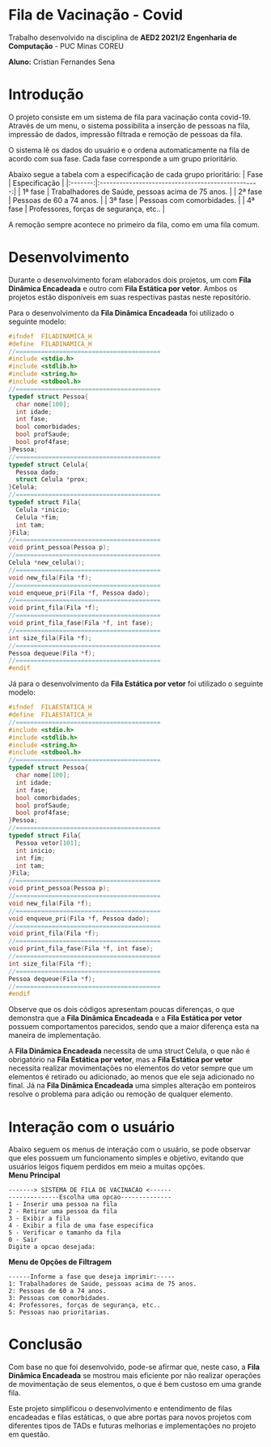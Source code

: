 # Fila de Vacinação - Covid
Trabalho desenvolvido na disciplina de **AED2 2021/2**
**Engenharia de Computação** - PUC Minas COREU

**Aluno:** Cristian Fernandes Sena
# Introdução
O projeto consiste em um sistema de fila para vacinação conta covid-19. Através de um menu, o sistema possibilita a inserção de pessoas na fila, impressão de dados, impressão filtrada e remoção de pessoas da fila.

O sistema lê os dados do usuário e o ordena automaticamente na fila de acordo com sua fase. Cada fase corresponde a um grupo prioritário.

Abaixo segue a tabela com a especificação de cada grupo prioritário:
|   Fase  |                   Especificação                   |
|:-------:|:-------------------------------------------------:|
| 1ª fase | Trabalhadores de Saúde, pessoas acima de 75 anos. |
| 2ª fase | Pessoas de 60 a 74 anos.                          |
| 3ª fase | Pessoas com comorbidades.                         |
| 4ª fase | Professores, forças de segurança, etc..           |

A remoção sempre acontece no primeiro da fila, como em uma fila comum.

# Desenvolvimento
Durante o desenvolvimento foram elaborados dois projetos, um com **Fila Dinâmica Encadeada** e outro com **Fila Estática por vetor**. Ambos os projetos estão disponíveis em suas respectivas pastas neste repositório.

Para o desenvolvimento da **Fila Dinâmica Encadeada** foi utilizado o seguinte modelo:
```c
#ifndef  FILADINAMICA_H
#define  FILADINAMICA_H
//========================================
#include <stdio.h>
#include <stdlib.h>
#include <string.h>
#include <stdbool.h>
//========================================
typedef struct Pessoa{
  char nome[100];
  int idade;
  int fase;
  bool comorbidades;
  bool profSaude;
  bool prof4fase;
}Pessoa;
//========================================
typedef struct Celula{
  Pessoa dado;
  struct Celula *prox;
}Celula;
//========================================
typedef struct Fila{
  Celula *inicio;
  Celula *fim;
  int tam;
}Fila;
//========================================
void print_pessoa(Pessoa p);
//========================================
Celula *new_celula();
//========================================
void new_fila(Fila *f);
//========================================
void enqueue_pri(Fila *f, Pessoa dado);
//========================================
void print_fila(Fila *f);
//========================================
void print_fila_fase(Fila *f, int fase);
//========================================
int size_fila(Fila *f);
//========================================
Pessoa dequeue(Fila *f);
//========================================
#endif 
```
Já para o desenvolvimento da **Fila Estática por vetor** foi utilizado o seguinte modelo:
```c
#ifndef  FILAESTATICA_H
#define  FILAESTATICA_H
//========================================
#include <stdio.h>
#include <stdlib.h>
#include <string.h>
#include <stdbool.h>
//========================================
typedef struct Pessoa{
  char nome[100];
  int idade;
  int fase;
  bool comorbidades;
  bool profSaude;
  bool prof4fase;
}Pessoa;
//========================================
typedef struct Fila{
  Pessoa vetor[101];
  int inicio;
  int fim;
  int tam;
}Fila;
//========================================
void print_pessoa(Pessoa p);
//========================================
void new_fila(Fila *f);
//========================================
void enqueue_pri(Fila *f, Pessoa dado);
//========================================
void print_fila(Fila *f);
//========================================
void print_fila_fase(Fila *f, int fase);
//========================================
int size_fila(Fila *f);
//========================================
Pessoa dequeue(Fila *f);
//========================================
#endif
```
Observe que os dois códigos apresentam poucas diferenças, o que demonstra que a **Fila Dinâmica Encadeada** e a **Fila Estática por vetor** possuem comportamentos parecidos, sendo que a maior diferença esta na maneira de implementação.

A **Fila Dinâmica Encadeada** necessita de uma struct Celula, o que não é obrigatório na **Fila Estática por vetor**, mas a **Fila Estática por vetor** necessita realizar movimentações no elementos do vetor sempre que um elementos é retirado ou adicionado, ao menos que ele seja adicionado no final. Já na **Fila Dinâmica Encadeada** uma simples alteração em ponteiros resolve o problema para adição ou remoção de qualquer elemento.
# Interação com o usuário 
Abaixo seguem os menus de interação com o usuário, se pode observar que eles possuem um funcionamento simples e objetivo, evitando que usuários leigos fiquem perdidos em meio a muitas opções.
<br>**Menu Principal**
```
-------> SISTEMA DE FILA DE VACINACAO <------
--------------Escolha uma opcao--------------
1 - Inserir uma pessoa na fila
2 - Retirar uma pessoa da fila
3 - Exibir a fila
4 - Exibir a fila de uma fase especifica
5 - Verificar o tamanho da fila
0 - Sair
Digite a opcao desejada:
```
**Menu de Opções de Filtragem**
```
------Informe a fase que deseja imprimir:-----
1: Trabalhadores de Saúde, pessoas acima de 75 anos.
2: Pessoas de 60 a 74 anos.
3: Pessoas com comorbidades.
4: Professores, forças de segurança, etc..
5: Pessoas nao prioritarias.
```
# Conclusão
Com base no que foi desenvolvido, pode-se afirmar que, neste caso, a **Fila Dinâmica Encadeada** se mostrou mais eficiente por não realizar operações de movimentação de seus elementos, o que é bem custoso em uma grande fila.

Este projeto simplificou o desenvolvimento e entendimento de filas encadeadas e filas estáticas, o que abre portas para novos projetos com diferentes tipos de TADs e futuras melhorias e implementações no projeto em questão.
